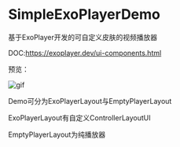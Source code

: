 # SimpleExoPlayerDemo
基于ExoPlayer开发的可自定义皮肤的视频播放器

DOC:https://exoplayer.dev/ui-components.html

预览：

![gif](https://github.com/sunzoulin/SimpleExoPlayerDemo/blob/master/gif/review1.gif)


Demo可分为ExoPlayerLayout与EmptyPlayerLayout

ExoPlayerLayout有自定义ControllerLayoutUI

EmptyPlayerLayout为纯播放器
